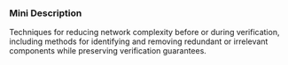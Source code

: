 ### Mini Description

Techniques for reducing network complexity before or during verification, including methods for identifying and removing redundant or irrelevant components while preserving verification guarantees.
